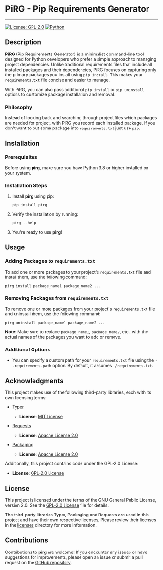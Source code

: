 # PiRG - Pip Requirements Generator

***

[![License: GPL-2.0](https://img.shields.io/badge/License-GPL%20v2-blue.svg)](https://www.gnu.org/licenses/gpl-2.0.html)
[![Python](https://img.shields.io/badge/python-3.8%2B-blue.svg)](https://www.python.org/downloads/)

## Description

**PiRG** (Pip Requirements Generator) is a minimalist command-line tool designed for Python developers who prefer a simple approach to managing project dependencies. Unlike traditional requirements files that include all installed packages and their dependencies, PiRG focuses on capturing only the primary packages you install using `pip install`. This makes your `requirements.txt` file concise and easier to manage.

With PiRG, you can also pass additional `pip install` or `pip uninstall` options to customize package installation and removal.

### Philosophy
Instead of looking back and searching through project files which packages are needed for project, with PiRG you record each installed package. If you don't want to put some package into `requirements.txt` just use `pip`.
## Installation

### Prerequisites

Before using **pirg**, make sure you have Python 3.8 or higher installed on your system.

### Installation Steps

1. Install **pirg** using pip:

    ```
    pip install pirg
    ```

2. Verify the installation by running:

    ```
    pirg --help
    ```

3. You're ready to use **pirg**!

## Usage

### Adding Packages to `requirements.txt`

To add one or more packages to your project's `requirements.txt` file and install them, use the following command:

```
pirg install package_name1 package_name2 ...
```

### Removing Packages from `requirements.txt`

To remove one or more packages from your project's `requirements.txt` file and uninstall them, use the following command:

```
pirg uninstall package_name1 package_name2 ...
```

**Note:** Make sure to replace `package_name1`, `package_name2`, etc., with the actual names of the packages you want to add or remove.

### Additional Options

- You can specify a custom path for your `requirements.txt` file using the `--requirements-path` option. By default, it assumes `./requirements.txt`.

## Acknowledgments

This project makes use of the following third-party libraries, each with its own licensing terms:

- [Typer](https://github.com/tiangolo/typer)
  - **License**: [MIT License](./licenses/MIT.txt)

- [Requests](https://github.com/psf/requests)
  - **License**: [Apache License 2.0](./licenses/APACHE-2.0.txt)
 
- [Packaging](https://github.com/pypa/packaging)
  - **License**: [Apache License 2.0](./licenses/APACHE-2.0.txt)

Additionally, this project contains code under the GPL-2.0 License:

- **License**: [GPL-2.0 License](./licenses/GPL-2.0.txt)

## License

This project is licensed under the terms of the GNU General Public License, version 2.0. See the [GPL-2.0 License](./licenses/GPL-2.0.txt) file for details.

The third-party libraries Typer, Packaging and Requests are used in this project and have their own respective licenses. Please review their licenses in the [licenses](./licenses) directory for more information.


## Contributions

Contributions to **pirg** are welcome! If you encounter any issues or have suggestions for improvements, please open an issue or submit a pull request on the [GitHub repository](https://github.com/kokoteen/pirg).
